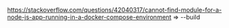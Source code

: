 https://stackoverflow.com/questions/42040317/cannot-find-module-for-a-node-js-app-running-in-a-docker-compose-environment => --build

